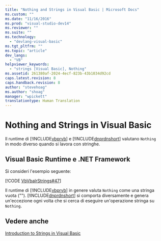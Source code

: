 ```yaml
---
title: "Nothing and Strings in Visual Basic | Microsoft Docs"
ms.custom: ""
ms.date: "11/16/2016"
ms.prod: "visual-studio-dev14"
ms.reviewer: ""
ms.suite: ""
ms.technology: 
  - "devlang-visual-basic"
ms.tgt_pltfrm: ""
ms.topic: "article"
dev_langs: 
  - "VB"
helpviewer_keywords: 
  - "strings [Visual Basic], Nothing"
ms.assetid: 261380af-2024-4ecf-823b-43b1034d92cd
caps.latest.revision: 8
caps.handback.revision: 8
author: "stevehoag"
ms.author: "shoag"
manager: "wpickett"
translationtype: Human Translation
---
```

# Nothing and Strings in Visual Basic
Il runtime di [!INCLUDE[vbprvb](../../../../csharp/programming-guide/concepts/linq/includes/vbprvb_md.md)] e [!INCLUDE[dnprdnshort](../../../../csharp/getting-started/includes/dnprdnshort_md.md)] valutano `Nothing` in modo diverso quando si lavora con stringhe.  
  
## Visual Basic Runtime e .NET Framework  
 Si consideri l'esempio seguente:  
  
 [!CODE [VbVbalrStrings#47](../CodeSnippet/VS_Snippets_VBCSharp/VbVbalrStrings#47)]  
  
 Il runtime di [!INCLUDE[vbprvb](../../../../csharp/programming-guide/concepts/linq/includes/vbprvb_md.md)] in genere valuta `Nothing` come una stringa vuota \(""\).  [!INCLUDE[dnprdnshort](../../../../csharp/getting-started/includes/dnprdnshort_md.md)] si comporta diversamente e genera un'eccezione ogni volta che si cerca di eseguire un'operazione stringa su `Nothing`.  
  
## Vedere anche  
 [Introduction to Strings in Visual Basic](../../../../visual-basic/programming-guide/language-features/strings/introduction-to-strings.md)